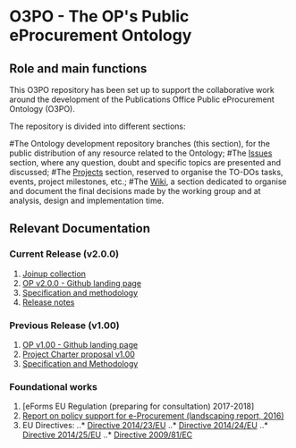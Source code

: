 # O3PO - The OP's Public eProcurement Ontology

## Role and main functions
This O3PO repository has been set up to support the collaborative work around the development of the Publications Office Public eProcurement Ontology (O3PO).

The repository is divided into different sections:

#The Ontology development repository branches (this section), for the public distribution of any resource related to the Ontology;
#The [Issues](https://github.com/eProcurement-everis/O3PO/issues) section, where any question, doubt and specific topics are presented and discussed;
#The [Projects](https://github.com/eProcurement-everis/O3PO/projects) section, reserved to organise the TO-DOs tasks, events, project milestones, etc.;
#The [Wiki](https://github.com/eProcurement-everis/O3PO/wiki), a section dedicated to organise and document the final decisions made by the working group and at analysis, design and implementation time.

## Relevant Documentation

### Current Release (v2.0.0)

1. [Joinup collection](https://joinup.ec.europa.eu/solution/eprocurement-ontology)
2. [OP v2.0.0 - Github landing page](https://github.com/eProcurement-everis/O3PO)
3. [Specification and methodology](https://eprocurement-everis.github.io/)
4. [Release notes](https://eprocurement-everis.github.io/release_notes.html)

### Previous Release (v1.00)

1. [OP v1.00 - Github landing page](https://github.com/eprocurementontology)
2. [Project Charter proposal v1.00](https://joinup.ec.europa.eu/document/d0202-project-charter-proposal-v100)
3. [Specification and Methodology](https://joinup.ec.europa.eu/sites/default/files/document/2017-08/d02.01_specification_of_the_process_and_methodology_v1.00.pdf)

### Foundational works
1. [eForms EU Regulation (preparing for consultation) 2017-2018]
2. [Report on policy support for e-Procurement (landscaping report, 2016)](https://joinup.ec.europa.eu/node/159724)
3. EU Directives:
..* [Directive 2014/23/EU]()
..* [Directive 2014/24/EU]()
..* [Directive 2014/25/EU]()
..* [Directive 2009/81/EC]()


